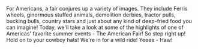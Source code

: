 For Americans, a fair conjures up a variety of images. They include Ferris wheels, ginormous stuffed animals, demolition derbies, tractor pulls, bucking bulls, country stars and just about any kind of deep-fried food you can imagine! Today, we'll take a look at some of the highlights of one of Americas' favorite summer events - The American Fair! So step right up! Hold on to your cowboy hats! We're in for a wild ride! Yeeee - Haw!

